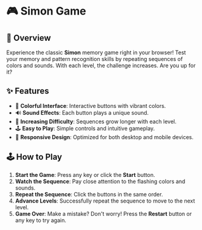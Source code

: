 # 🎮 Simon Game

## 📖 Overview

Experience the classic **Simon** memory game right in your browser! Test your memory and pattern recognition skills by repeating sequences of colors and sounds. With each level, the challenge increases. Are you up for it?

## ✨ Features

- 🎨 **Colorful Interface**: Interactive buttons with vibrant colors.
- 🔊 **Sound Effects**: Each button plays a unique sound.
- 🧠 **Increasing Difficulty**: Sequences grow longer with each level.
- 🕹️ **Easy to Play**: Simple controls and intuitive gameplay.
- 📱 **Responsive Design**: Optimized for both desktop and mobile devices.

## 🕹️ How to Play

1. **Start the Game**: Press any key or click the **Start** button.
2. **Watch the Sequence**: Pay close attention to the flashing colors and sounds.
3. **Repeat the Sequence**: Click the buttons in the same order.
4. **Advance Levels**: Successfully repeat the sequence to move to the next level.
5. **Game Over**: Make a mistake? Don't worry! Press the **Restart** button or any key to try again.
